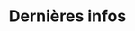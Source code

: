 ---
title: "Dernières infos"
draft: false
bgi_title: "images/general/odin-moi.jpeg"
menu:
  main:
    name: "Blog"
    identifier: "blog"
    weight: 4
---